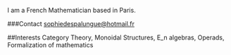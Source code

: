 
I am a French Mathematician based in Paris.

###Contact
sophiedespalungue@hotmail.fr

##Interests
Category Theory, Monoidal Structures, E_n algebras, Operads, Formalization of mathematics
